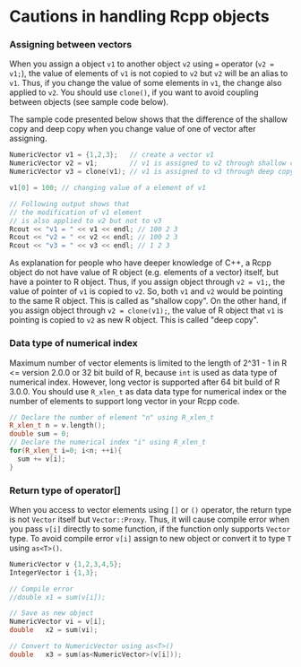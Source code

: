 # Cautions in handling Rcpp objects

### Assigning between vectors

When you assign a object `v1` to another object `v2` using `=` operator (`v2 = v1;`), the value of elements  of `v1` is not copied to `v2` but `v2` will be an alias to `v1`. Thus, if you change the value of some elements in `v1`, the change also applied to `v2`. You should use `clone()`, if you want to avoid coupling between objects (see sample code below).

The sample code presented below shows that the difference of the shallow copy and deep copy when you change value of one of vector after assigning.

```cpp
NumericVector v1 = {1,2,3};   // create a vector v1
NumericVector v2 = v1;        // v1 is assigned to v2 through shallow copy.
NumericVector v3 = clone(v1); // v1 is assigned to v3 through deep copy.

v1[0] = 100; // changing value of a element of v1

// Following output shows that
// the modification of v1 element
// is also applied to v2 but not to v3
Rcout << "v1 = " << v1 << endl; // 100 2 3
Rcout << "v2 = " << v2 << endl; // 100 2 3
Rcout << "v3 = " << v3 << endl; // 1 2 3
```
As explanation for people who have deeper knowledge of C++, a Rcpp object do not have value of R object (e.g. elements of a vector) itself, but have a pointer to R object. Thus, if you assign object through `v2 = v1;`, the value of pointer of `v1` is copied to `v2`. So, both `v1` and `v2` would be pointing to the same R object. This is called as "shallow copy". On the other hand, if you assign object through `v2 = clone(v1);`, the value of R object that `v1` is pointing is copied to `v2` as new R object. This is called "deep copy".



### Data type of numerical index

Maximum number of vector elements is limited to the length of 2^31 - 1 in R <= version 2.0.0 or 32 bit build of R, because `int` is used as data type of numerical index. However, long vector is supported after 64 bit build of R 3.0.0. You should use `R_xlen_t` as data data type for numerical index or the number of elements to support long vector in your Rcpp code.

```cpp
// Declare the number of element "n" using R_xlen_t
R_xlen_t n = v.length();
double sum = 0;
// Declare the numerical index "i" using R_xlen_t
for(R_xlen_t i=0; i<n; ++i){
  sum += v[i];
}
```



### Return type of operator[]

When you access to vector elements using `[]` or `()` operator, the return type is not `Vector` itself but `Vector::Proxy`. Thus, it will cause compile error when you pass `v[i]` directly to some function, if the function only supports `Vector` type. To avoid compile error `v[i]` assign to new object or convert it to type `T` using `as<T>()`.


```cpp
NumericVector v {1,2,3,4,5};
IntegerVector i {1,3};

// Compile error
//double x1 = sum(v[i]);

// Save as new object
NumericVector vi = v[i];
double   x2 = sum(vi);

// Convert to NumericVector using as<T>()
double   x3 = sum(as<NumericVector>(v[i]));
```

